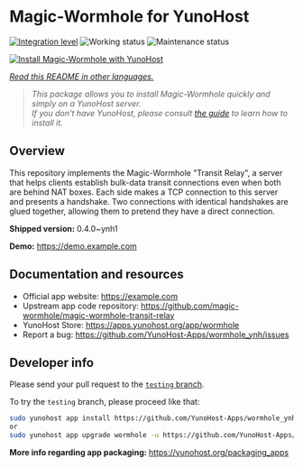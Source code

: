 <!--
N.B.: This README was automatically generated by <https://github.com/YunoHost/apps/tree/master/tools/readme_generator>
It shall NOT be edited by hand.
-->

# Magic-Wormhole for YunoHost

[![Integration level](https://apps.yunohost.org/badge/integration/wormhole)](https://ci-apps.yunohost.org/ci/apps/wormhole/)
![Working status](https://apps.yunohost.org/badge/state/wormhole)
![Maintenance status](https://apps.yunohost.org/badge/maintained/wormhole)

[![Install Magic-Wormhole with YunoHost](https://install-app.yunohost.org/install-with-yunohost.svg)](https://install-app.yunohost.org/?app=wormhole)

*[Read this README in other languages.](./ALL_README.md)*

> *This package allows you to install Magic-Wormhole quickly and simply on a YunoHost server.*  
> *If you don't have YunoHost, please consult [the guide](https://yunohost.org/install) to learn how to install it.*

## Overview

This repository implements the Magic-Wormhole "Transit Relay", a server that helps clients establish bulk-data transit connections even when both are behind NAT boxes. Each side makes a TCP connection to this server and presents a handshake. Two connections with identical handshakes are glued together, allowing them to pretend they have a direct connection.

**Shipped version:** 0.4.0~ynh1

**Demo:** <https://demo.example.com>
## Documentation and resources

- Official app website: <https://example.com>
- Upstream app code repository: <https://github.com/magic-wormhole/magic-wormhole-transit-relay>
- YunoHost Store: <https://apps.yunohost.org/app/wormhole>
- Report a bug: <https://github.com/YunoHost-Apps/wormhole_ynh/issues>

## Developer info

Please send your pull request to the [`testing` branch](https://github.com/YunoHost-Apps/wormhole_ynh/tree/testing).

To try the `testing` branch, please proceed like that:

```bash
sudo yunohost app install https://github.com/YunoHost-Apps/wormhole_ynh/tree/testing --debug
or
sudo yunohost app upgrade wormhole -u https://github.com/YunoHost-Apps/wormhole_ynh/tree/testing --debug
```

**More info regarding app packaging:** <https://yunohost.org/packaging_apps>
